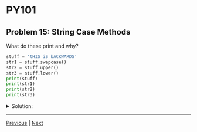 # PY101
## Problem 15: String Case Methods

What do these print and why?

```python
stuff = 'tHIS iS bACKWARDS'
str1 = stuff.swapcase()
str2 = stuff.upper()
str3 = stuff.lower()
print(stuff)
print(str1)
print(str2)
print(str3)
```

<details>
<summary>Solution:</summary>

The output will be:
```
tHIS iS bACKWARDS
ThIs Is Backwards
THIS IS BACKWARDS
this is backwards
```

The `print(stuff)` statement prints the original string without modification. The `.swapcase()` method returns a new string with the case of each character swapped. The `.upper()` method returns a new string with all characters converted to uppercase. The `.lower()` method returns a new string with all characters converted to lowercase.

</details>

---

[Previous](14.md) | [Next](16.md)